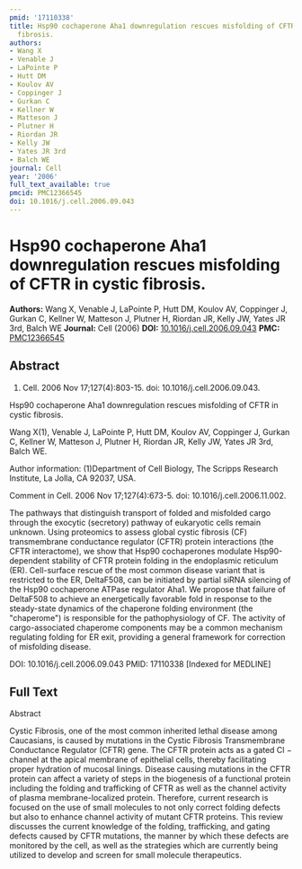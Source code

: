 ```yaml
---
pmid: '17110338'
title: Hsp90 cochaperone Aha1 downregulation rescues misfolding of CFTR in cystic
  fibrosis.
authors:
- Wang X
- Venable J
- LaPointe P
- Hutt DM
- Koulov AV
- Coppinger J
- Gurkan C
- Kellner W
- Matteson J
- Plutner H
- Riordan JR
- Kelly JW
- Yates JR 3rd
- Balch WE
journal: Cell
year: '2006'
full_text_available: true
pmcid: PMC12366545
doi: 10.1016/j.cell.2006.09.043
---
```


# Hsp90 cochaperone Aha1 downregulation rescues misfolding of CFTR in cystic fibrosis.
**Authors:** Wang X, Venable J, LaPointe P, Hutt DM, Koulov AV, Coppinger J, Gurkan C, Kellner W, Matteson J, Plutner H, Riordan JR, Kelly JW, Yates JR 3rd, Balch WE
**Journal:** Cell (2006)
**DOI:** [10.1016/j.cell.2006.09.043](https://doi.org/10.1016/j.cell.2006.09.043)
**PMC:** [PMC12366545](https://www.ncbi.nlm.nih.gov/pmc/articles/PMC12366545/)

## Abstract

1. Cell. 2006 Nov 17;127(4):803-15. doi: 10.1016/j.cell.2006.09.043.

Hsp90 cochaperone Aha1 downregulation rescues misfolding of CFTR in cystic 
fibrosis.

Wang X(1), Venable J, LaPointe P, Hutt DM, Koulov AV, Coppinger J, Gurkan C, 
Kellner W, Matteson J, Plutner H, Riordan JR, Kelly JW, Yates JR 3rd, Balch WE.

Author information:
(1)Department of Cell Biology, The Scripps Research Institute, La Jolla, CA 
92037, USA.

Comment in
    Cell. 2006 Nov 17;127(4):673-5. doi: 10.1016/j.cell.2006.11.002.

The pathways that distinguish transport of folded and misfolded cargo through 
the exocytic (secretory) pathway of eukaryotic cells remain unknown. Using 
proteomics to assess global cystic fibrosis (CF) transmembrane conductance 
regulator (CFTR) protein interactions (the CFTR interactome), we show that Hsp90 
cochaperones modulate Hsp90-dependent stability of CFTR protein folding in the 
endoplasmic reticulum (ER). Cell-surface rescue of the most common disease 
variant that is restricted to the ER, DeltaF508, can be initiated by partial 
siRNA silencing of the Hsp90 cochaperone ATPase regulator Aha1. We propose that 
failure of DeltaF508 to achieve an energetically favorable fold in response to 
the steady-state dynamics of the chaperone folding environment (the "chaperome") 
is responsible for the pathophysiology of CF. The activity of cargo-associated 
chaperome components may be a common mechanism regulating folding for ER exit, 
providing a general framework for correction of misfolding disease.

DOI: 10.1016/j.cell.2006.09.043
PMID: 17110338 [Indexed for MEDLINE]

## Full Text

Abstract

Cystic Fibrosis, one of the most common inherited lethal disease among Caucasians, is caused by mutations in the Cystic Fibrosis Transmembrane Conductance Regulator (CFTR) gene. The CFTR protein acts as a gated Cl − channel at the apical membrane of epithelial cells, thereby facilitating proper hydration of mucosal linings. Disease causing mutations in the CFTR protein can affect a variety of steps in the biogenesis of a functional protein including the folding and trafficking of CFTR as well as the channel activity of plasma membrane-localized protein. Therefore, current research is focused on the use of small molecules to not only correct folding defects but also to enhance channel activity of mutant CFTR proteins. This review discusses the current knowledge of the folding, trafficking, and gating defects caused by CFTR mutations, the manner by which these defects are monitored by the cell, as well as the strategies which are currently being utilized to develop and screen for small molecule therapeutics.
